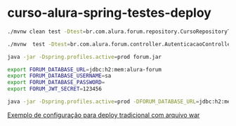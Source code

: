 # curso-alura-spring-testes-deploy

```bash
./mvnw clean test -Dtest=br.com.alura.forum.repository.CursoRepositoryTest -e
```

```bash
./mvnw  test -Dtest=br.com.alura.forum.controller.AutenticacaoControllerTest -e
```

```bash
java -jar -Dspring.profiles.active=prod forum.jar
```

```bash
export FORUM_DATABASE_URL=jdbc:h2:mem:alura-forum
export FORUM_DATABASE_USERNAME=sa
export FORUM_DATABASE_PASSWORD=
export FORUM_JWT_SECRET=123456
```

```bash
java -jar -Dspring.profiles.active=prod -DFORUM_DATABASE_URL=jdbc:h2:mem:alura-forum -DFORUM_DATABASE_USERNAME=sa -DFORUM_DATABASE_PASSWORD= -DFORUM_JWT_SECRET=123456 forum.jar
```
[Exemplo de configuração para deploy tradicional com arquivo war](https://github.com/my-study-area/curso-alura-spring-testes-deploy/commit/33c9572fc257f50434d5f8fbaa4e97927c3ff529)
